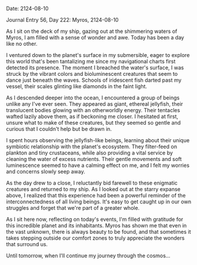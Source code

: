 Date: 2124-08-10

Journal Entry 56, Day 222: Myros, 2124-08-10

As I sit on the deck of my ship, gazing out at the shimmering waters of Myros, I am filled with a sense of wonder and awe. Today has been a day like no other.

I ventured down to the planet's surface in my submersible, eager to explore this world that's been tantalizing me since my navigational charts first detected its presence. The moment I breached the water's surface, I was struck by the vibrant colors and bioluminescent creatures that seem to dance just beneath the waves. Schools of iridescent fish darted past my vessel, their scales glinting like diamonds in the faint light.

As I descended deeper into the ocean, I encountered a group of beings unlike any I've ever seen. They appeared as giant, ethereal jellyfish, their translucent bodies glowing with an otherworldly energy. Their tentacles wafted lazily above them, as if beckoning me closer. I hesitated at first, unsure what to make of these creatures, but they seemed so gentle and curious that I couldn't help but be drawn in.

I spent hours observing the jellyfish-like beings, learning about their unique symbiotic relationship with the planet's ecosystem. They filter-feed on plankton and tiny crustaceans, while also providing a vital service by cleaning the water of excess nutrients. Their gentle movements and soft luminescence seemed to have a calming effect on me, and I felt my worries and concerns slowly seep away.

As the day drew to a close, I reluctantly bid farewell to these enigmatic creatures and returned to my ship. As I looked out at the starry expanse above, I realized that this experience had been a powerful reminder of the interconnectedness of all living beings. It's easy to get caught up in our own struggles and forget that we're part of a greater whole.

As I sit here now, reflecting on today's events, I'm filled with gratitude for this incredible planet and its inhabitants. Myros has shown me that even in the vast unknown, there is always beauty to be found, and that sometimes it takes stepping outside our comfort zones to truly appreciate the wonders that surround us.

Until tomorrow, when I'll continue my journey through the cosmos...